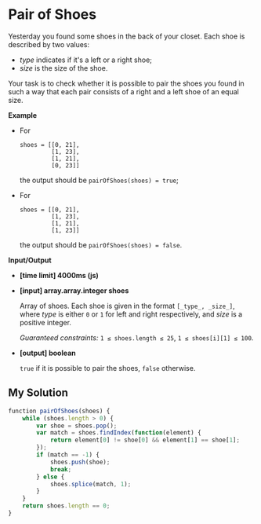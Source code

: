 # Pair of Shoes
﻿Yesterday you found some shoes in the back of your closet. Each shoe is described by two values:

*   _type_ indicates if it's a left or a right shoe;
*   _size_ is the size of the shoe.

Your task is to check whether it is possible to pair the shoes you found in such a way that each pair consists of a right and a left shoe of an equal size.

**Example**

*   For

    ```
    shoes = [[0, 21], 
             [1, 23], 
             [1, 21], 
             [0, 23]]

    ```

    the output should be
    `pairOfShoes(shoes) = true`;

*   For

    ```
    shoes = [[0, 21], 
             [1, 23], 
             [1, 21], 
             [1, 23]]

    ```

    the output should be
    `pairOfShoes(shoes) = false`.

**Input/Output**

*   **[time limit] 4000ms (js)**

*   **[input] array.array.integer shoes**

    Array of shoes. Each shoe is given in the format `[_type_, _size_]`, where _type_ is either `0` or `1` for left and right respectively, and _size_ is a positive integer.

    _Guaranteed constraints:_
    `1 ≤ shoes.length ≤ 25`,
    `1 ≤ shoes[i][1] ≤ 100`.

*   **[output] boolean**

    `true` if it is possible to pair the shoes, `false` otherwise.


## My Solution
```javascript
﻿function pairOfShoes(shoes) {
    while (shoes.length > 0) {
        var shoe = shoes.pop();
        var match = shoes.findIndex(function(element) {
            return element[0] != shoe[0] && element[1] == shoe[1];
        });
        if (match == -1) {
            shoes.push(shoe);
            break;
        } else {
            shoes.splice(match, 1);
        }
    }
    return shoes.length == 0;
}
​
```
